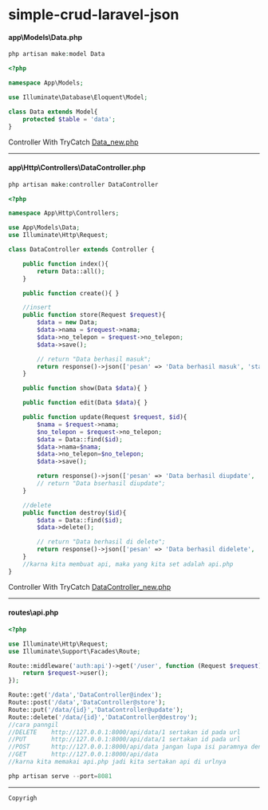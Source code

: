 # simple-crud-laravel-json

#### app\Models\Data.php

```php
php artisan make:model Data
```

```php
<?php

namespace App\Models;

use Illuminate\Database\Eloquent\Model;

class Data extends Model{
    protected $table = 'data';
}
```

Controller With TryCatch [Data_new.php](https://github.com/gzeinnumer/simple-crud-laravel-json/blob/master/app/Models/Data_new.php)

---

#### app\Http\Controllers\DataController.php

```php
php artisan make:controller DataController
```

```php
<?php

namespace App\Http\Controllers;

use App\Models\Data;
use Illuminate\Http\Request;

class DataController extends Controller {

    public function index(){
        return Data::all();
    }

    public function create(){ }

    //insert
    public function store(Request $request){
        $data = new Data;
        $data->nama = $request->nama;
        $data->no_telepon = $request->no_telepon;
        $data->save();

        // return "Data berhasil masuk";
        return response()->json(['pesan' => 'Data berhasil masuk', 'status' => true]);
    }

    public function show(Data $data){ }

    public function edit(Data $data){ }

    public function update(Request $request, $id){
        $nama = $request->nama;
        $no_telepon = $request->no_telepon;
        $data = Data::find($id);
        $data->nama=$nama;
        $data->no_telepon=$no_telepon;
        $data->save();

        return response()->json(['pesan' => 'Data berhasil diupdate', 'status' => true]);
        // return "Data bserhasil diupdate";
    }

    //delete
    public function destroy($id){
        $data = Data::find($id);
        $data->delete();

        // return "Data berhasil di delete";
        return response()->json(['pesan' => 'Data berhasil didelete', 'status' => true]);
    }
    //karna kita membuat api, maka yang kita set adalah api.php
}
```

Controller With TryCatch [DataController_new.php](https://github.com/gzeinnumer/simple-crud-laravel-json/blob/master/app/Http/Controllers/DataController_new.php)

---

#### routes\api.php

```php
<?php

use Illuminate\Http\Request;
use Illuminate\Support\Facades\Route;

Route::middleware('auth:api')->get('/user', function (Request $request) {
    return $request->user();
});

Route::get('/data','DataController@index');
Route::post('/data','DataController@store');
Route::put('/data/{id}','DataController@update');
Route::delete('/data/{id}','DataController@destroy');
//cara panngil
//DELETE    http://127.0.0.1:8000/api/data/1 sertakan id pada url
//PUT       http://127.0.0.1:8000/api/data/1 sertakan id pada url
//POST      http://127.0.0.1:8000/api/data jangan lupa isi paramnya dengan ->nama dan ->no_telepon
//GET       http://127.0.0.1:8000/api/data
//karna kita memakai api.php jadi kita sertakan api di urlnya
```

```php
php artisan serve --port=8081
```

---

```
Copyrigh